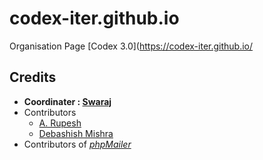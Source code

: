 # codex-iter.github.io


Organisation Page
[Codex 3.0](https://codex-iter.github.io/



## Credits

* **Coordinater : [Swaraj](https://github.com/swarajlaha)**
* Contributors
    * [A. Rupesh](https://github.com/rupesh1310)
    * [Debashish Mishra](https://github.com/zanark)  
* Contributors of [_phpMailer_](https://github.com/PHPMailer/PHPMailer)
